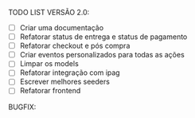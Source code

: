 TODO LIST VERSÃO 2.0:

- [ ] Criar uma documentação
- [ ] Refatorar status de entrega e status de pagamento
- [ ] Refatorar checkout e pós compra
- [ ] Criar eventos personalizados para todas as ações
- [ ] Limpar os models
- [ ] Refatorar integração com ipag
- [ ] Escrever melhores seeders
- [ ] Refatorar frontend

BUGFIX:
